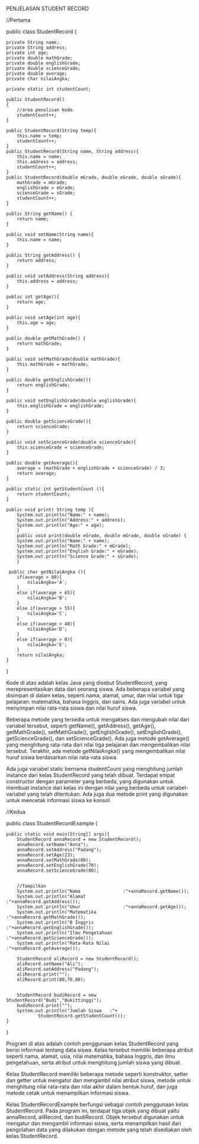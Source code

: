 
PENJELASAN STUDENT RECORD

//Pertama

public class StudentRecord {

    private String name;
    private String address;
    private int age; 
    private double mathGrade; 
    private double englishGrade; 
    private double scienceGrade; 
    private double average;
    private char nilaiAngka;
    
    private static int studentCount;
    
    public StudentRecord()
    {
        //area penulisan kode
        studentCount++;
    }
    
    public StudentRecord(String temp){ 
        this.name = temp; 
        studentCount++;
    } 
    public StudentRecord(String name, String address){ 
        this.name = name; 
        this.address = address; 
        studentCount++;
    } 
    public StudentRecord(double mGrade, double eGrade, double sGrade){ 
        mathGrade = mGrade; 
        englishGrade = eGrade; 
        scienceGrade = sGrade; 
        studentCount++;
    }
    
    public String getName() {
        return name;
    }
    
    public void setName(String name){
        this.name = name;
    }
    
    public String getAddress() {
        return address;
    }
    
    public void setAddress(String address){
        this.address = address;
    }
    
    public int getAge(){
        return age;
    }
    
    public void setAge(int age){
        this.age = age;
    }
    
    public double getMathGrade() {
        return mathGrade;
    }
    
    public void setMathGrade(double mathGrade){
        this.mathGrade = mathGrade;
    }
    
    public double getEnglishGrade(){
        return englishGrade;
    }
    
    public void setEnglishGrade(double englishGrade){
        this.englishGrade = englishGrade;
    }
    
    public double getScienceGrade(){
        return scienceGrade;
    }
    
    public void setScienceGrade(double scienceGrade){
        this.scienceGrade = scienceGrade;
    }
    
    public double getAverage(){
        average = (mathGrade + englishGrade + scienceGrade) / 3;
        return average;
    }
    
    public static int getStudentCount (){
        return studentCount;
    }
    
    public void print( String temp ){ 
        System.out.println("Name:" + name); 
        System.out.println("Address:" + address); 
        System.out.println("Age:" + age); 
        } 
        public void print(double eGrade, double mGrade, double sGrade) {
        System.out.println("Name:" + name); 
        System.out.println("Math Grade:" + mGrade); 
        System.out.println("English Grade:" + eGrade); 
        System.out.println("Science Grade:" + sGrade); 
        }

     public char getNilaiAngka (){
        if(average > 80){
            nilaiAngka='A';
        }
        else if(average > 65){
            nilaiAngka='B';
        }
        else if(average > 55){
            nilaiAngka='C';
        }
        else if(average > 40){
            nilaiAngka='D';
        }
        else if(average > 0){
            nilaiAngka='E';
        }
        return nilaiAngka;
    }  
}


Kode di atas adalah kelas Java yang disebut StudentRecord, yang merepresentasikan data dari seorang siswa. Ada beberapa variabel yang disimpan di dalam kelas, seperti nama, alamat, umur, dan nilai untuk tiga pelajaran: matematika, bahasa Inggris, dan sains. Ada juga variabel untuk menyimpan nilai rata-rata siswa dan nilai huruf siswa.

Beberapa metode yang tersedia untuk mengakses dan mengubah nilai dari variabel tersebut, seperti getName(), getAddress(), getAge(), getMathGrade(), setMathGrade(), getEnglishGrade(), setEnglishGrade(), getScienceGrade(), dan setScienceGrade(). Ada juga metode getAverage() yang menghitung rata-rata dari nilai tiga pelajaran dan mengembalikan nilai tersebut. Terakhir, ada metode getNilaiAngka() yang mengembalikan nilai huruf siswa berdasarkan nilai rata-rata siswa.

Ada juga variabel static bernama studentCount yang menghitung jumlah instance dari kelas StudentRecord yang telah dibuat. Terdapat empat constructor dengan parameter yang berbeda, yang digunakan untuk membuat instance dari kelas ini dengan nilai yang berbeda untuk variabel-variabel yang telah ditentukan. Ada juga dua metode print yang digunakan untuk mencetak informasi siswa ke konsol.


//Kedua


public class StudentRecordExample {

    public static void main(String[] args){
        StudentRecord annaRecord = new StudentRecord();
        annaRecord.setName("Anna");
        annaRecord.setAddress("Padang");
        annaRecord.setAge(23);
        annaRecord.setMathGrade(80);
        annaRecord.setEnglishGrade(70);
        annaRecord.setScienceGrade(80);
        
        
        //Tampilkan 
        System.out.println("Nama                :"+annaRecord.getName());
        System.out.println("Alamat              :"+annaRecord.getAddress());
        System.out.println("Umur                :"+annaRecord.getAge());
        System.out.println("Matematika          :"+annaRecord.getMathGrade());
        System.out.println("B Inggris           :"+annaRecord.getEnglishGrade());
        System.out.println("Ilmu Pengetahuan    :"+annaRecord.getScienceGrade());
        System.out.println("Rata-Rata Nilai     :"+annaRecord.getAverage());
        
        StudentRecord aliRecord = new StudentRecord();
        aliRecord.setName("Ali");
        aliRecord.setAddress("Padang");
        aliRecord.print("");
        aliRecord.print(80,70,80);
        
        
        StudentRecord budiRecord = new StudentRecord("Budi","Bukittinggi");
        budiRecord.print("");
        System.out.println("Jumlah Siswa   :"+
                StudentRecord.getStudentCount());
    }
}


Program di atas adalah contoh penggunaan kelas StudentRecord yang berisi informasi tentang data siswa. Kelas tersebut memiliki beberapa atribut seperti nama, alamat, usia, nilai matematika, bahasa Inggris, dan ilmu pengetahuan, serta atribut untuk menghitung jumlah siswa yang dibuat.

Kelas StudentRecord memiliki beberapa metode seperti konstruktor, setter dan getter untuk mengatur dan mengambil nilai atribut siswa, metode untuk menghitung nilai rata-rata dan nilai akhir dalam bentuk huruf, dan juga metode cetak untuk menampilkan informasi siswa.

Kelas StudentRecordExample berfungsi sebagai contoh penggunaan kelas StudentRecord. Pada program ini, terdapat tiga objek yang dibuat yaitu annaRecord, aliRecord, dan budiRecord. Objek tersebut digunakan untuk mengatur dan mengambil informasi siswa, serta menampilkan hasil dari pengolahan data yang dilakukan dengan metode yang telah disediakan oleh kelas StudentRecord.
